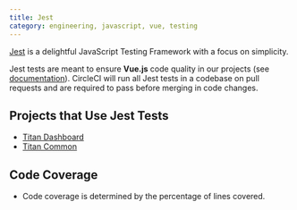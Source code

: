 ```yaml
---
title: Jest
category: engineering, javascript, vue, testing
---
```


[Jest](https://jestjs.io) is a delightful JavaScript Testing Framework with a focus on simplicity.

Jest tests are meant to ensure **Vue.js** code quality in our projects (see [documentation](https://jestjs.io/docs/en/getting-started)). CircleCI will run all Jest tests in a codebase on pull requests and are required to pass before merging in code changes.

## Projects that Use Jest Tests

- [Titan Dashboard](https://github.com/Boosterthon/titan-dashboard)
- [Titan Common](https://github.com/Boosterthon/titan-dashboard)

## Code Coverage

- Code coverage is determined by the percentage of lines covered.
